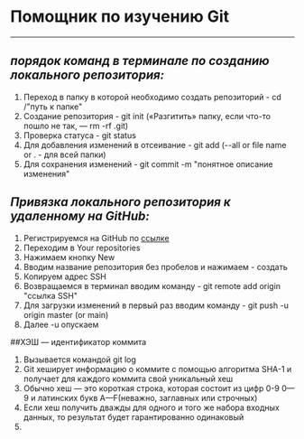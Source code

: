 # **Помощник по изучению Git**

---

## *порядок команд в терминале по созданию локального репозитория:*

1. Переход в папку в которой необходимо создать репозиторий - cd /"путь к папке"
2. Создание репозитория - git init («Разгитить» папку, если что-то пошло не так, — rm -rf .git)
3. Проверка статуса - git status
4. Для добавления изменений в отсеивание - git add (--all or file name or . - для всей папки)
5. Для сохранения изменений - git commit -m "понятное описание изменения"

## *Привязка локального репозитория к удаленному на GitHub:*

1. Регистрируемся на GitHub по [ссылке](https://github.com "GitHub home") 
2. Переходим в Your repositories
3. Нажимаем кнопку New 
4. Вводим название репозитория без пробелов и нажимаем - создать
5. Копируем адрес SSH
6. Возвращаемся в терминал вводим команду - git remote add origin "ссылка SSH"
7. Для загрузки изменений в первый раз вводим команду - git push -u origin master (or main)
8. Далее -u опускаем

##ХЭШ — идентификатор коммита

1. Вызывается командой git log
2. Git хеширует информацию о коммите с помощью алгоритма SHA-1 и получает для каждого коммита свой уникальный хеш
3. Обычно хеш — это короткая строка, которая состоит из цифр 0-9
0—9 и латинских букв A—F(неважно, заглавных или строчных)
4. Eсли хеш получить дважды для одного и того же набора входных данных, то результат будет гарантированно одинаковый
5. 

